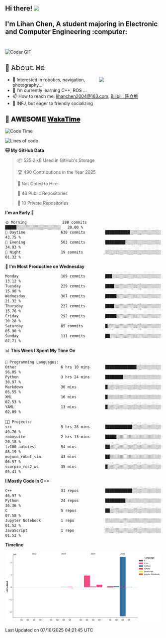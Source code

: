 <h2 align="left">
 <abc>
  <br>Hi there! <img src="https://user-images.githubusercontent.com/42378118/110234147-e3259600-7f4e-11eb-95be-0c4047144dea.gif" width="30"><br>
  <br> I'm Lihan Chen, A student majoring in Electronic and Computer Engineering :computer:<br>
  <br>
 </abc>
</h2>

<img align="center" src="https://media.giphy.com/media/SWoSkN6DxTszqIKEqv/giphy.gif" alt="Coder GIF" width="500">

## :book: 𝙰𝚋𝚘𝚞𝚝 𝙼𝚎

<img align="right" width="40%" src="https://github-readme-stats.vercel.app/api?username=LihanChen2004&show_icons=true&icon_color=CE1D2D&text_color=718096&bg_color=ffffff&hide_title=true" />

- 🌟 Interested in robotics, navigation, photography...
- 🌱 I’m currently learning C++, ROS ... 
- 📫 How to reach me: lihanchen2004@163.com, [Bilibili: 陈立憨](https://space.bilibili.com/170786212)
- 👯 INFJ, but eager to friendly socializing

## 📜 𝐀𝐖𝐄𝐒𝐎𝐌𝐄 [𝐖𝐚𝐤𝐚𝐓𝐢𝐦𝐞](https://github.com/anmol098/waka-readme-stats)

<!--START_SECTION:waka-->
![Code Time](http://img.shields.io/badge/Code%20Time-1%2C501%20hrs%2039%20mins-blue)

![Lines of code](https://img.shields.io/badge/From%20Hello%20World%20I%27ve%20Written-3.8%20million%20lines%20of%20code-blue)

**🐱 My GitHub Data** 

> 📦 525.2 kB Used in GitHub's Storage 
 > 
> 🏆 490 Contributions in the Year 2025
 > 
> 🚫 Not Opted to Hire
 > 
> 📜 46 Public Repositories 
 > 
> 🔑 10 Private Repositories 
 > 
**I'm an Early 🐤** 

```text
🌞 Morning                288 commits         █████░░░░░░░░░░░░░░░░░░░░   20.00 % 
🌆 Daytime                630 commits         ███████████░░░░░░░░░░░░░░   43.75 % 
🌃 Evening                503 commits         █████████░░░░░░░░░░░░░░░░   34.93 % 
🌙 Night                  19 commits          ░░░░░░░░░░░░░░░░░░░░░░░░░   01.32 % 
```
📅 **I'm Most Productive on Wednesday** 

```text
Monday                   189 commits         ███░░░░░░░░░░░░░░░░░░░░░░   13.12 % 
Tuesday                  229 commits         ████░░░░░░░░░░░░░░░░░░░░░   15.90 % 
Wednesday                307 commits         █████░░░░░░░░░░░░░░░░░░░░   21.32 % 
Thursday                 227 commits         ████░░░░░░░░░░░░░░░░░░░░░   15.76 % 
Friday                   292 commits         █████░░░░░░░░░░░░░░░░░░░░   20.28 % 
Saturday                 85 commits          █░░░░░░░░░░░░░░░░░░░░░░░░   05.90 % 
Sunday                   111 commits         ██░░░░░░░░░░░░░░░░░░░░░░░   07.71 % 
```


📊 **This Week I Spent My Time On** 

```text
💬 Programming Languages: 
Other                    6 hrs 10 mins       ██████████████░░░░░░░░░░░   56.05 % 
Python                   3 hrs 24 mins       ████████░░░░░░░░░░░░░░░░░   30.97 % 
Markdown                 36 mins             █░░░░░░░░░░░░░░░░░░░░░░░░   05.55 % 
XML                      16 mins             █░░░░░░░░░░░░░░░░░░░░░░░░   02.53 % 
YAML                     13 mins             █░░░░░░░░░░░░░░░░░░░░░░░░   02.09 % 

🐱‍💻 Projects: 
src                      5 hrs 28 mins       ████████████░░░░░░░░░░░░░   49.76 % 
robosuite                2 hrs 13 mins       █████░░░░░░░░░░░░░░░░░░░░   20.18 % 
lz100_autotest           54 mins             ██░░░░░░░░░░░░░░░░░░░░░░░   08.19 % 
mujoco_robot_sim         43 mins             ██░░░░░░░░░░░░░░░░░░░░░░░   06.57 % 
scorpio_ros2_ws          35 mins             █░░░░░░░░░░░░░░░░░░░░░░░░   05.41 % 
```

**I Mostly Code in C++** 

```text
C++                      31 repos            ████████████░░░░░░░░░░░░░   46.97 % 
Python                   24 repos            █████████░░░░░░░░░░░░░░░░   36.36 % 
C                        5 repos             ██░░░░░░░░░░░░░░░░░░░░░░░   07.58 % 
Jupyter Notebook         1 repo              ░░░░░░░░░░░░░░░░░░░░░░░░░   01.52 % 
JavaScript               1 repo              ░░░░░░░░░░░░░░░░░░░░░░░░░   01.52 % 
```



**Timeline**

![Lines of Code chart](https://raw.githubusercontent.com/LihanChen2004/LihanChen2004/main/assets/bar_graph.png)


 Last Updated on 07/10/2025 04:21:45 UTC
<!--END_SECTION:waka-->

<!--
**LihanChen2004/LihanChen2004** is a ✨ _special_ ✨ repository because its `README.md` (this file) appears on your GitHub profile.

Here are some ideas to get you started:

- 🔭 I’m currently working on ...
- 🌱 I’m currently learning ...
- 👯 I’m looking to collaborate on ...
- 🤔 I’m looking for help with ...
- 💬 Ask me about ...
- 📫 How to reach me: ...
- 😄 Pronouns: ...
- ⚡ Fun fact: ...
-->
